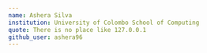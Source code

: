 ```yaml
---
name: Ashera Silva
institution: University of Colombo School of Computing
quote: There is no place like 127.0.0.1
github_user: ashera96
---
```


